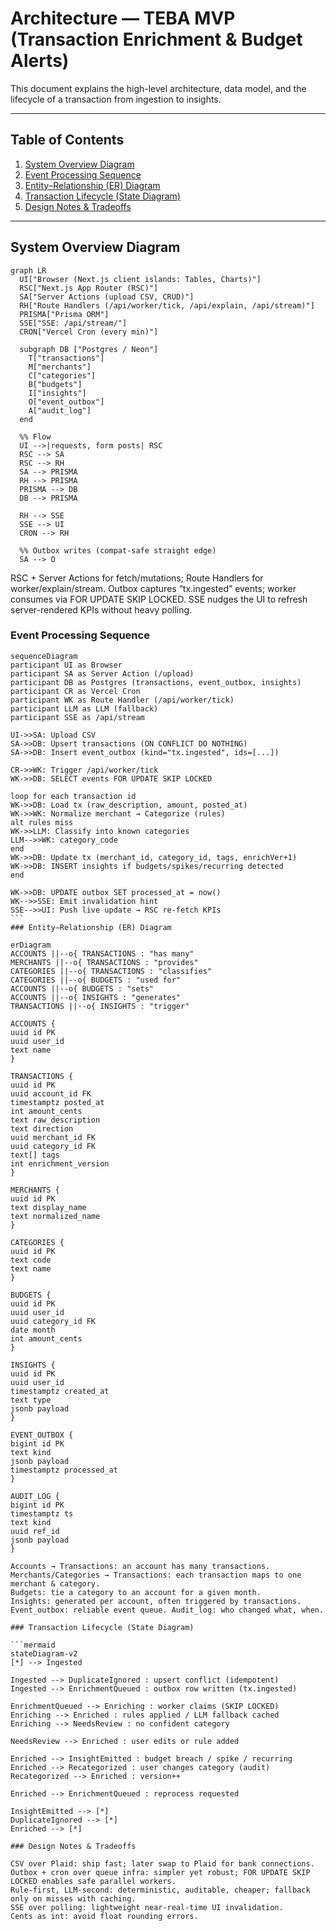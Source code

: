 # Architecture — TEBA MVP (Transaction Enrichment & Budget Alerts)

This document explains the high-level architecture, data model, and the lifecycle of a transaction from ingestion to insights.

---

## Table of Contents

1. [System Overview Diagram](#system-overview-diagram)
2. [Event Processing Sequence](#event-processing-sequence)
3. [Entity–Relationship (ER) Diagram](#entityrelationship-er-diagram)
4. [Transaction Lifecycle (State Diagram)](#transaction-lifecycle-state-diagram)
5. [Design Notes & Tradeoffs](#design-notes--tradeoffs)

---

## System Overview Diagram

```mermaid
graph LR
  UI["Browser (Next.js client islands: Tables, Charts)"]
  RSC["Next.js App Router (RSC)"]
  SA["Server Actions (upload CSV, CRUD)"]
  RH["Route Handlers (/api/worker/tick, /api/explain, /api/stream)"]
  PRISMA["Prisma ORM"]
  SSE["SSE: /api/stream/"]
  CRON["Vercel Cron (every min)"]

  subgraph DB ["Postgres / Neon"]
    T["transactions"]
    M["merchants"]
    C["categories"]
    B["budgets"]
    I["insights"]
    O["event_outbox"]
    A["audit_log"]
  end

  %% Flow
  UI -->|requests, form posts| RSC
  RSC --> SA
  RSC --> RH
  SA --> PRISMA
  RH --> PRISMA
  PRISMA --> DB
  DB --> PRISMA

  RH --> SSE
  SSE --> UI
  CRON --> RH

  %% Outbox writes (compat-safe straight edge)
  SA --> O
```

RSC + Server Actions for fetch/mutations; Route Handlers for worker/explain/stream.
Outbox captures “tx.ingested” events; worker consumes via FOR UPDATE SKIP LOCKED.
SSE nudges the UI to refresh server-rendered KPIs without heavy polling.

### Event Processing Sequence

````mermaid
sequenceDiagram
participant UI as Browser
participant SA as Server Action (/upload)
participant DB as Postgres (transactions, event_outbox, insights)
participant CR as Vercel Cron
participant WK as Route Handler (/api/worker/tick)
participant LLM as LLM (fallback)
participant SSE as /api/stream

UI->>SA: Upload CSV
SA->>DB: Upsert transactions (ON CONFLICT DO NOTHING)
SA->>DB: Insert event_outbox (kind="tx.ingested", ids=[...])

CR->>WK: Trigger /api/worker/tick
WK->>DB: SELECT events FOR UPDATE SKIP LOCKED

loop for each transaction id
WK->>DB: Load tx (raw_description, amount, posted_at)
WK->>WK: Normalize merchant → Categorize (rules)
alt rules miss
WK->>LLM: Classify into known categories
LLM-->>WK: category_code
end
WK->>DB: Update tx (merchant_id, category_id, tags, enrichVer+1)
WK->>DB: INSERT insights if budgets/spikes/recurring detected
end

WK->>DB: UPDATE outbox SET processed_at = now()
WK-->>SSE: Emit invalidation hint
SSE-->>UI: Push live update → RSC re-fetch KPIs
```
### Entity–Relationship (ER) Diagram

erDiagram
ACCOUNTS ||--o{ TRANSACTIONS : "has many"
MERCHANTS ||--o{ TRANSACTIONS : "provides"
CATEGORIES ||--o{ TRANSACTIONS : "classifies"
CATEGORIES ||--o{ BUDGETS : "used for"
ACCOUNTS ||--o{ BUDGETS : "sets"
ACCOUNTS ||--o{ INSIGHTS : "generates"
TRANSACTIONS ||--o{ INSIGHTS : "trigger"

ACCOUNTS {
uuid id PK
uuid user_id
text name
}

TRANSACTIONS {
uuid id PK
uuid account_id FK
timestamptz posted_at
int amount_cents
text raw_description
text direction
uuid merchant_id FK
uuid category_id FK
text[] tags
int enrichment_version
}

MERCHANTS {
uuid id PK
text display_name
text normalized_name
}

CATEGORIES {
uuid id PK
text code
text name
}

BUDGETS {
uuid id PK
uuid user_id
uuid category_id FK
date month
int amount_cents
}

INSIGHTS {
uuid id PK
uuid user_id
timestamptz created_at
text type
jsonb payload
}

EVENT_OUTBOX {
bigint id PK
text kind
jsonb payload
timestamptz processed_at
}

AUDIT_LOG {
bigint id PK
timestamptz ts
text kind
uuid ref_id
jsonb payload
}

Accounts → Transactions: an account has many transactions.
Merchants/Categories → Transactions: each transaction maps to one merchant & category.
Budgets: tie a category to an account for a given month.
Insights: generated per account, often triggered by transactions.
Event_outbox: reliable event queue. Audit_log: who changed what, when.

### Transaction Lifecycle (State Diagram)

```mermaid
stateDiagram-v2
[*] --> Ingested

Ingested --> DuplicateIgnored : upsert conflict (idempotent)
Ingested --> EnrichmentQueued : outbox row written (tx.ingested)

EnrichmentQueued --> Enriching : worker claims (SKIP LOCKED)
Enriching --> Enriched : rules applied / LLM fallback cached
Enriching --> NeedsReview : no confident category

NeedsReview --> Enriched : user edits or rule added

Enriched --> InsightEmitted : budget breach / spike / recurring
Enriched --> Recategorized : user changes category (audit)
Recategorized --> Enriched : version++

Enriched --> EnrichmentQueued : reprocess requested

InsightEmitted --> [*]
DuplicateIgnored --> [*]
Enriched --> [*]

### Design Notes & Tradeoffs

CSV over Plaid: ship fast; later swap to Plaid for bank connections.
Outbox + cron over queue infra: simpler yet robust; FOR UPDATE SKIP LOCKED enables safe parallel workers.
Rule-first, LLM-second: deterministic, auditable, cheaper; fallback only on misses with caching.
SSE over polling: lightweight near-real-time UI invalidation.
Cents as int: avoid float rounding errors.
````
